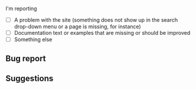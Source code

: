 <!-- Thanks a lot for your contribution. If applicable, please try to follow this template to report an issue -->

I'm reporting

- [ ] A problem with the site (something does not show up in the search drop-down menu or a page is missing, for instance)
- [ ] Documentation text or examples that are missing or should be improved
- [ ] Something else

## Bug report

<!-- describe the problem, the page where you have found it -->

## Suggestions

<!-- If applicable, state what could be done to solve the problem, such as "Rephrase the description" or "Use an example program that actually runs" -- >
